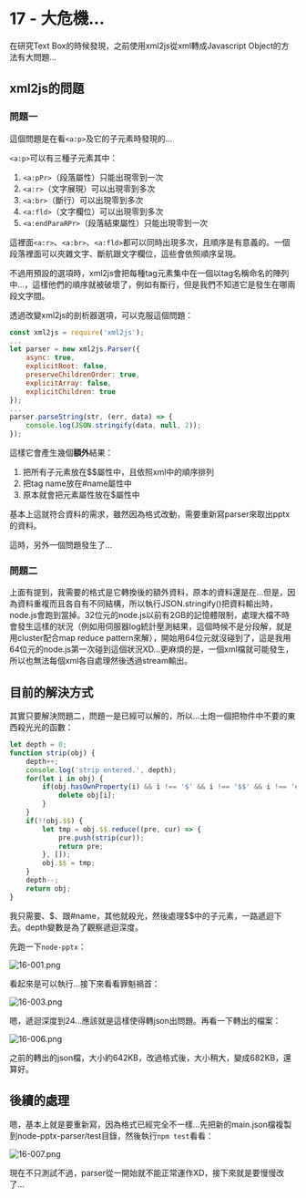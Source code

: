 # 17 - 大危機...

在研究Text Box的時候發現，之前使用xml2js從xml轉成Javascript Object的方法有大問題...





## xml2js的問題

### 問題一

這個問題是在看`<a:p>`及它的子元素時發現的...

`<a:p>`可以有三種子元素其中：

1. `<a:pPr>`（段落屬性）只能出現零到一次
2. `<a:r>`（文字展現）可以出現零到多次
3. `<a:br>`（斷行）可以出現零到多次
4. `<a:fld>`（文字欄位）可以出現零到多次
5. `<a:endParaRPr>`（段落結束屬性）只能出現零到一次



這裡面`<a:r>`、`<a:br>`、`<a:fld>`都可以同時出現多次，且順序是有意義的。一個段落裡面可以夾雜文字、斷航跟文字欄位，這些會依照順序呈現。

不過用預設的選項時，xml2js會把每種tag元素集中在一個以tag名稱命名的陣列中...，這樣他們的順序就被破壞了，例如有斷行，但是我們不知道它是發生在哪兩段文字間。

透過改變xml2js的剖析器選項，可以克服這個問題：

```javascript
const xml2js = require('xml2js');
...
let parser = new xml2js.Parser({
	async: true,
    explicitRoot: false,
	preserveChildrenOrder: true, 
	explicitArray: false, 
	explicitChildren: true
});
...
parser.parseString(str, (err, data) => {
	console.log(JSON.stringify(data, null, 2));
});
```

這樣它會產生幾個**額外**結果：

1. 把所有子元素放在$$屬性中，且依照xml中的順序排列
2. 把tag name放在#name屬性中
3. 原本就會把元素屬性放在$屬性中

基本上這就符合資料的需求，雖然因為格式改動，需要重新寫parser來取出pptx的資料。

這時，另外一個問題發生了...

### 問題二

上面有提到，我需要的格式是它轉換後的額外資料，原本的資料還是在...但是，因為資料重複而且各自有不同結構，所以執行JSON.stringify()把資料輸出時，node.js會跑到當掉。32位元的node.js以前有2GB的記憶體限制，處理大檔不時會發生這樣的狀況（例如用伺服器log統計壓測結果，這個時候不是分段解，就是用cluster配合map reduce pattern來解），開始用64位元就沒碰到了，這是我用64位元的node.js第一次碰到這個狀況XD...更麻煩的是，一個xml檔就可能發生，所以也無法每個xml各自處理然後透過stream輸出。





## 目前的解決方式

其實只要解決問題二，問題一是已經可以解的，所以...土炮一個把物件中不要的東西殺光光的函數：

```javascript
let depth = 0;
function strip(obj) {
	depth++;
	console.log('strip entered.', depth);
	for(let i in obj) {
		if(obj.hasOwnProperty(i) && i !== '$' && i !== '$$' && i !== '#name') {
			delete obj[i];
		}
	}
	if(!!obj.$$) {
		let tmp = obj.$$.reduce((pre, cur) => {
			pre.push(strip(cur));
			return pre;
		}, []);
		obj.$$ = tmp;
	}
	depth--;
	return obj;
}
```

我只需要$、$$、跟#name，其他就殺光，然後處理$$中的子元素，一路遞迴下去。depth變數是為了觀察遞迴深度。

先跑一下`node-pptx`：

![16-001.png](https://s3-ap-southeast-1.amazonaws.com/fillanoimages/ironman2016/16-001.png)

看起來是可以執行...接下來看看罪魁禍首：

![16-003.png](https://s3-ap-southeast-1.amazonaws.com/fillanoimages/ironman2016/16-003.png)

嗯，遞迴深度到24...應該就是這樣使得轉json出問題。再看一下轉出的檔案：

![16-006.png](https://s3-ap-southeast-1.amazonaws.com/fillanoimages/ironman2016/16-006.png)

之前的轉出的json檔，大小約642KB，改過格式後，大小稍大，變成682KB，還算好。



## 後續的處理

嗯，基本上就是要重新寫，因為格式已經完全不一樣...先把新的main.json檔複製到node-pptx-parser/test目錄，然後執行`npm test`看看：

![16-007.png](https://s3-ap-southeast-1.amazonaws.com/fillanoimages/ironman2016/16-007.png)

現在不只測試不過，parser從一開始就不能正常運作XD，接下來就是要慢慢改了...